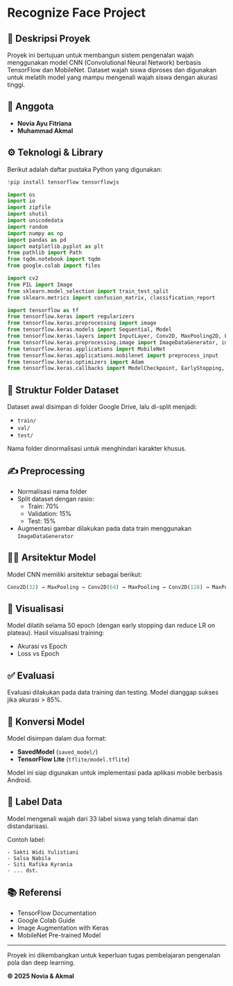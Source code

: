 # Recognize Face Project

## 📑 Deskripsi Proyek

Proyek ini bertujuan untuk membangun sistem pengenalan wajah menggunakan model CNN (Convolutional Neural Network) berbasis TensorFlow dan MobileNet. Dataset wajah siswa diproses dan digunakan untuk melatih model yang mampu mengenali wajah siswa dengan akurasi tinggi.

## 📅 Anggota

- **Novia Ayu Fitriana**
- **Muhammad Akmal**

## ⚙️ Teknologi & Library

Berikut adalah daftar pustaka Python yang digunakan:

```python
!pip install tensorflow tensorflowjs

import os
import io
import zipfile
import shutil
import unicodedata
import random
import numpy as np
import pandas as pd
import matplotlib.pyplot as plt
from pathlib import Path
from tqdm.notebook import tqdm
from google.colab import files

import cv2
from PIL import Image
from sklearn.model_selection import train_test_split
from sklearn.metrics import confusion_matrix, classification_report

import tensorflow as tf
from tensorflow.keras import regularizers
from tensorflow.keras.preprocessing import image
from tensorflow.keras.models import Sequential, Model
from tensorflow.keras.layers import InputLayer, Conv2D, MaxPooling2D, Flatten, Dense, Dropout
from tensorflow.keras.preprocessing.image import ImageDataGenerator, img_to_array, load_img
from tensorflow.keras.applications import MobileNet
from tensorflow.keras.applications.mobilenet import preprocess_input
from tensorflow.keras.optimizers import Adam
from tensorflow.keras.callbacks import ModelCheckpoint, EarlyStopping, ReduceLROnPlateau
```

## 📂 Struktur Folder Dataset

Dataset awal disimpan di folder Google Drive, lalu di-split menjadi:

- `train/`
- `val/`
- `test/`

Nama folder dinormalisasi untuk menghindari karakter khusus.

## ✍️ Preprocessing

- Normalisasi nama folder
- Split dataset dengan rasio:
  - Train: 70%
  - Validation: 15%
  - Test: 15%
- Augmentasi gambar dilakukan pada data train menggunakan `ImageDataGenerator`

## 👩‍💻 Arsitektur Model

Model CNN memiliki arsitektur sebagai berikut:

```python
Conv2D(32) → MaxPooling → Conv2D(64) → MaxPooling → Conv2D(128) → MaxPooling → Flatten → Dense(512) → Dropout(0.5) → Dense(33, softmax)
```

## 🎨 Visualisasi

Model dilatih selama 50 epoch (dengan early stopping dan reduce LR on plateau). Hasil visualisasi training:

- Akurasi vs Epoch
- Loss vs Epoch

## ✅ Evaluasi

Evaluasi dilakukan pada data training dan testing. Model dianggap sukses jika akurasi > 85%.

## 🚀 Konversi Model

Model disimpan dalam dua format:

- **SavedModel** (`saved_model/`)
- **TensorFlow Lite** (`tflite/model.tflite`)

Model ini siap digunakan untuk implementasi pada aplikasi mobile berbasis Android.

## 📄 Label Data

Model mengenali wajah dari 33 label siswa yang telah dinamai dan distandarisasi.

Contoh label:

```text
- Sakti Widi Yulistiani
- Salsa Nabila
- Siti Rafika Kyrania
- ... dst.
```

## 📚 Referensi

- TensorFlow Documentation
- Google Colab Guide
- Image Augmentation with Keras
- MobileNet Pre-trained Model

---

Proyek ini dikembangkan untuk keperluan tugas pembelajaran pengenalan pola dan deep learning.

**© 2025 Novia & Akmal**

